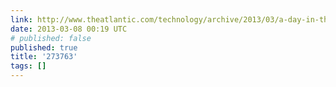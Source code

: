 ```yaml
---
link: http://www.theatlantic.com/technology/archive/2013/03/a-day-in-the-life-of-a-digital-editor-2013/273763/
date: 2013-03-08 00:19 UTC
# published: false
published: true
title: '273763'
tags: []
---
```



